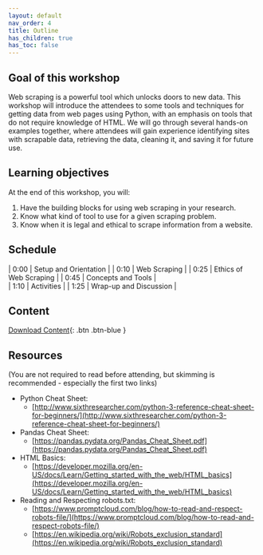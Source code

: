 ```yaml
---
layout: default
nav_order: 4
title: Outline
has_children: true
has_toc: false
---
```

## Goal of this workshop

Web scraping is a powerful tool which unlocks doors to new data. This workshop will introduce the attendees to some tools and techniques for getting data from web pages using Python, with an emphasis on tools that do not require knowledge of HTML. We will go through several hands-on examples together, where attendees will gain experience identifying sites with scrapable data, retrieving the data, cleaning it, and saving it for future use. 

## Learning objectives

At the end of this workshop, you will:
1. Have the building blocks for using web scraping in your research.
2. Know what kind of tool to use for a given scraping problem.
3. Know when it is legal and ethical to scrape information from a website.

## Schedule

| 0:00 | Setup and Orientation |
| 0:10 | Web Scraping |
| 0:25 | Ethics of Web Scraping |
| 0:45 | Concepts and Tools |   
| 1:10 | Activities |
| 1:25 | Wrap-up and Discussion |


## Content

[Download Content](https://github.com/ubc-library-rc/intro-web-scraping-Python/raw/main/Notebooks%20%26%20File.zip){: .btn .btn-blue }



## Resources
(You are not required to read before attending, but skimming is recommended - especially the first two links)
* Python Cheat Sheet:
  * [http://www.sixthresearcher.com/python-3-reference-cheat-sheet-for-beginners/](http://www.sixthresearcher.com/python-3-reference-cheat-sheet-for-beginners/)
* Pandas Cheat Sheet:
  * [https://pandas.pydata.org/Pandas_Cheat_Sheet.pdf](https://pandas.pydata.org/Pandas_Cheat_Sheet.pdf)
* HTML Basics:
  * [https://developer.mozilla.org/en-US/docs/Learn/Getting_started_with_the_web/HTML_basics](https://developer.mozilla.org/en-US/docs/Learn/Getting_started_with_the_web/HTML_basics)
* Reading and Respecting robots.txt:
  * [https://www.promptcloud.com/blog/how-to-read-and-respect-robots-file/](https://www.promptcloud.com/blog/how-to-read-and-respect-robots-file/)
  * [https://en.wikipedia.org/wiki/Robots_exclusion_standard](https://en.wikipedia.org/wiki/Robots_exclusion_standard)
